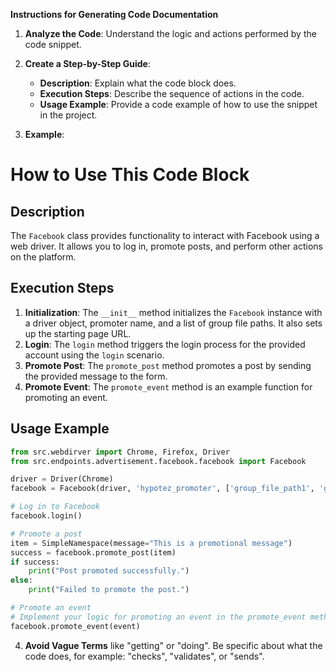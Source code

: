 **Instructions for Generating Code Documentation**

1. **Analyze the Code**: Understand the logic and actions performed by the code snippet.

2. **Create a Step-by-Step Guide**:
    - **Description**: Explain what the code block does.
    - **Execution Steps**: Describe the sequence of actions in the code.
    - **Usage Example**: Provide a code example of how to use the snippet in the project.

3. **Example**:

How to Use This Code Block
=========================================================================================

Description
-------------------------
The `Facebook` class provides functionality to interact with Facebook using a web driver. It allows you to log in, promote posts, and perform other actions on the platform.

Execution Steps
-------------------------
1. **Initialization**: The `__init__` method initializes the `Facebook` instance with a driver object, promoter name, and a list of group file paths. It also sets up the starting page URL.
2. **Login**: The `login` method triggers the login process for the provided account using the `login` scenario.
3. **Promote Post**: The `promote_post` method promotes a post by sending the provided message to the form.
4. **Promote Event**: The `promote_event` method is an example function for promoting an event.

Usage Example
-------------------------

```python
from src.webdirver import Chrome, Firefox, Driver
from src.endpoints.advertisement.facebook.facebook import Facebook

driver = Driver(Chrome)
facebook = Facebook(driver, 'hypotez_promoter', ['group_file_path1', 'group_file_path2'])

# Log in to Facebook
facebook.login()

# Promote a post
item = SimpleNamespace(message="This is a promotional message")
success = facebook.promote_post(item)
if success:
    print("Post promoted successfully.")
else:
    print("Failed to promote the post.")

# Promote an event
# Implement your logic for promoting an event in the promote_event method.
facebook.promote_event(event)
```

4. **Avoid Vague Terms** like "getting" or "doing". Be specific about what the code does, for example: "checks", "validates", or "sends".